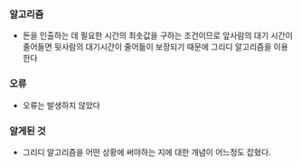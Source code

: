### 알고리즘
 - 돈을 인출하는 데 필요한 시간의 최솟값을 구하는 조건이므로 앞사람의 대기 시간이 줄어들면 뒷사람의 대기시간이 줄어듦이 보장되기 때문에 그리디 알고리즘을 이용한다

### 오류
 - 오류는 발생하지 않았다

### 알게된 것
 - 그리디 알고리즘을 어떤 상황에 써야하는 지에 대한 개념이 어느정도 잡혔다.
